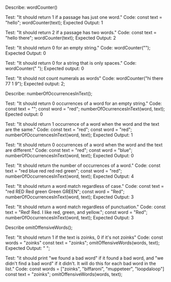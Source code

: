 Describe: wordCounter()

  Test: "It should return 1 if a passage has just one word."
  Code:
  const text = "hello";
  wordCounter(text);
  Expected Output: 1

  Test: "It should return 2 if a passage has two words."
  Code:
  const text = "hello there";
  wordCounter(text);
  Expected Output: 2

  Test: "It should return 0 for an empty string."
  Code: 
  wordCounter("");
  Expected Output: 0

  Test: "It should return 0 for a string that is only spaces."
  Code:
  wordCounter("          ");
  Expected output: 0

  Test: "It should not count numerals as words"
  Code:
  wordCounter("hi there 77 1 9");
  Expected output: 2;

Describe: numberOfOccurrencesInText();

  Test: "It should return 0 occurrences of a word for an empty string."
  Code:
  const text  = "";
  const word = "red";
  numberOfOcurrencesInText(word, text);
  Epected output: 0

  Test: "It should return 1 occurrence of a word when the word and the text are the same."
  Code:
  const text = "red";
  const word = "red";
  numberOfOccurrencesInText(word, text);
  Expected Output: 1

  Test: "It should return 0 occurrences of a word when the word and the text are different."
  Code:
  const text = "red";
  const word = "blue";
  numberOfOccurrencesInText(word, text);
  Expected Output: 0

  Test: "It should return the number of occurrences of a word."
  Code:
  const text = "red blue red red red green";
  const word = "red";
  numberOfOccurrencesInText(word, text);
  Expected Output: 4

  Test: "It should return a word match regardless of case."
  Code:
  const text = "red RED Red green Green GREEN";
  const word = "Red";
  numberOfOccurrencesInText(word, text);
  Expected Output: 3

  Test: "It should return a word match regardless of punctuation."
  Code:
  const text = "Red! Red. I like red, green, and yellow.";
  const word = "Red";
  numberOfOccurrencesInText(word, text);
  Expected Output: 3

Describe omitOffensiveWords();

  Test: "It should return 1 if the text is zoinks, 0 if it's not zoinks"
  Code:
    const words = "zoinks"
    const text = "zoinks";
    omitOffensiveWords(words, text);
  Expected Output: " ";

  Test: "it should print "we found a bad word" if it found a bad word, and "we didn't find a bad word" if it didn't. It will do this for each bad word in the list."
  Code: 
    const words = ["zoinks", "biffaroni", "muppeteer", "loopdaloop"]
    const text = "zoinks";
    omitOffensiveWords(words, text);